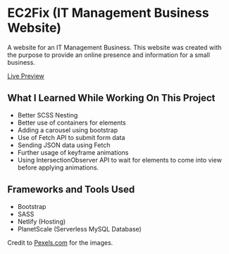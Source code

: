 # EC2Fix (IT Management Business Website)

A website for an IT Management Business. This website was created with the purpose to provide an online presence and information for a small business. 

[Live Preview](https://ec2fix.netlify.app)

## What I Learned While Working On This Project

- Better SCSS Nesting
- Better use of containers for elements
- Adding a carousel using bootstrap
- Use of Fetch API to submit form data
- Sending JSON data using Fetch
- Further usage of keyframe animations
- Using IntersectionObserver API to wait for elements to come into view before applying animations.

## Frameworks and Tools Used

- Bootstrap
- SASS
- Netlify (Hosting)
- PlanetScale (Serverless MySQL Database)

Credit to [Pexels.com](https://www.pexels.com/search/information%20technology/) for the images.